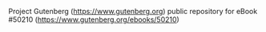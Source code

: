 Project Gutenberg (https://www.gutenberg.org) public repository for eBook #50210 (https://www.gutenberg.org/ebooks/50210)
